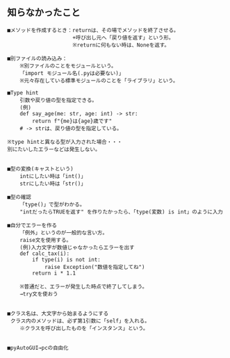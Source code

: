 ## 知らなかったこと


    ■メソッドを作成するとき：returnは、その場でメソッドを終了させる。
                         +呼び出し元へ「戻り値を返す」という形。
                         ※returnに何もない時は、Noneを返す。
    
    ■別ファイルの読み込み：
        ※別ファイルのことをモジュールという。
        「import モジュール名(.pyは必要ない)」
        ※元々存在している標準モジュールのことを「ライブラリ」という。

    ■Type hint
        引数や戻り値の型を指定できる。
        (例)
        def say_age(me: str, age: int) -> str:
            return f"{me}は{age}歳です"
        # -> strは、戻り値の型を指定している。
    
    ※type hintと異なる型が入力された場合・・・
    別にたいしたエラーなどは発生しない。


    ■型の変換(キャストという)
        intにしたい時は「int()」
        strにしたい時は「str()」
    
    ■型の確認
        「type()」で型がわかる。
        "intだったらTRUEを返す" を作りたかったら、「type(変数) is int」のように入力

    ■自分でエラーを作る
        「例外」というのが一般的な言い方。
        raise文を使用する。
        (例)入力文字が数値じゃなかったらエラーを出す
        def calc_tax(i):
            if type(i) is not int:
                raise Exception("数値を指定してね")
            return i * 1.1
    
        ※普通だと、エラーが発生した時点で終了してしまう。
        →try文を使おう

    
    ■クラス名は、大文字から始まるようにする
     クラス内のメソッドは、必ず第1引数に「self」を入れる。
        ※クラスを呼び出したものを「インスタンス」という。


    ■pyAutoGUI→pcの自由化
    




